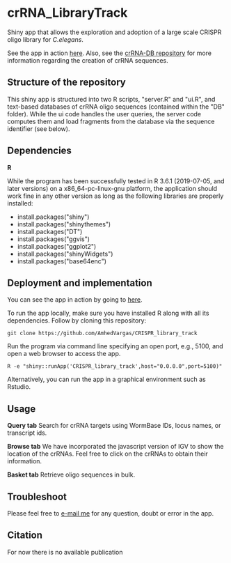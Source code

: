 # crRNA_LibraryTrack
Shiny app that allows the exploration and adoption of a large scale CRISPR oligo library for *C.elegans*.

See the app in action [here](https://wormbuilder.dev/crRNALib/). Also, see the [crRNA-DB repository](https://github.com/AmhedVargas/crRNA_library_2021) for more information regarding the creation of crRNA sequences.

## Structure of the repository
This shiny app is structured into two R scripts, "server.R" and "ui.R", and text-based databases of crRNA oligo sequences (contained within the "DB" folder). While the ui code handles the user queries, the server code computes them and load fragments from the database via the sequence identifier (see below).

## Dependencies
**R**

While the program has been successfully tested in R 3.6.1 (2019-07-05, and later versions) on a x86_64-pc-linux-gnu platform, the application should work fine in any other version as long as the following libraries are properly installed:

*   install.packages("shiny")
*   install.packages("shinythemes")
*   install.packages("DT")
*   install.packages("ggvis")
*   install.packages("ggplot2")
*   install.packages("shinyWidgets")
*   install.packages("base64enc")

## Deployment and implementation
You can see the app in action by going to [here](https://wormbuilder.dev/crRNALib/).

To run the app locally, make sure you have installed R along with all its dependencies. Follow by cloning this repository:

`git clone https://github.com/AmhedVargas/CRISPR_library_track`

Run the program via command line specifying an open port, e.g., 5100, and open a web browser to access the app.

`R -e "shiny::runApp('CRISPR_library_track',host="0.0.0.0",port=5100)"`

Alternatively, you can run the app in a graphical environment such as Rstudio.

## Usage
**Query tab**
Search for crRNA targets using WormBase IDs, locus names, or transcript ids.

**Browse tab**
We have incorporated the javascript version of IGV to show the location of the crRNAs. Feel free to click on the crRNAs to obtain their information.

**Basket tab**
Retrieve oligo sequences in bulk.

 
## Troubleshoot

Please feel free to [e-mail me](mailto:amhed.velazquez@kaust.edu.sa) for any question, doubt or error in the app.

## Citation
For now there is no available publication

